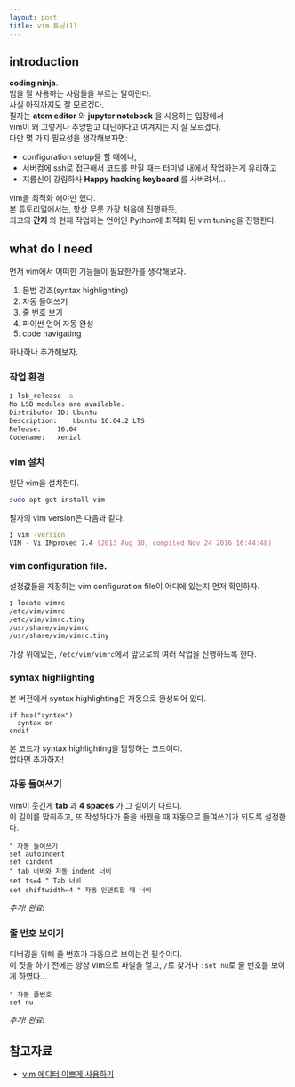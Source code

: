 ```yaml
---
layout: post
title: vim 튜닝(1)
---
```


## introduction

**coding ninja**. <br>
 빔을 잘 사용하는 사람들을 부르는 말이란다. <br>
사실 아직까지도 잘 모르겠다. <br>
필자는 **atom editor** 와 **jupyter notebook** 을 사용하는 입장에서 <br>
vim이 왜 그렇게나 추앙받고 대단하다고 여겨지는 지 잘 모르겠다. <br>
다만 몇 가지 필요성을 생각해보자면: <br>
* configuration setup을 할 때에나, <br>
* 서버컴에 ssh로 접근해서 코드를 만질 때는 터미널 내에서 작업하는게 유리하고 <br>
* 지름신이 강림하사 **Happy hacking keyboard** 를 사버려서... <br>

vim을 최적화 해야만 했다. <br>
본 튜토리얼에서는, 항상 무릇 가장 처음에 진행하듯, <br>
최고의 **간지** 와 현재 작업하는 언어인 Python에 최적화 된 vim tuning을 진행한다. <br>

## what do I need

먼저 vim에서 어떠한 기능들이 필요한가를 생각해보자. <br>
1. 문법 강조(syntax highlighting)
2. 자동 들여쓰기
3. 줄 번호 보기
4. 파이썬 언어 자동 완성
5. code navigating

하나하나 추가해보자. <br>

### 작업 환경
```zsh  
❯ lsb_release -a
No LSB modules are available.
Distributor ID:	Ubuntu
Description:	Ubuntu 16.04.2 LTS
Release:	16.04
Codename:	xenial
```

### vim 설치
일단 vim을 설치한다.
```zsh
sudo apt-get install vim
```
필자의 vim version은 다음과 같다.
```zsh
❯ vim -version                                                               
VIM - Vi IMproved 7.4 (2013 Aug 10, compiled Nov 24 2016 16:44:48)
```

### vim configuration file.
설정값들을 저장하는 vim configuration file이 어디에 있는지 먼저 확인하자.
```zsh
❯ locate vimrc
/etc/vim/vimrc
/etc/vim/vimrc.tiny
/usr/share/vim/vimrc
/usr/share/vim/vimrc.tiny
```
가장 위에있는, ```/etc/vim/vimrc```에서 앞으로의 여러 작업을 진행하도록 한다. <br>

### syntax highlighting
본 버전에서 syntax highlighting은 자동으로 완성되어 있다. <br>
```vim
if has("syntax")
  syntax on
endif
```
본 코드가 syntax highlighting을 담당하는 코드이다.<br>
없다면 추가하자! <br>

### 자동 들여쓰기
vim이 웃긴게 **tab** 과 **4 spaces** 가 그 길이가 다르다. <br>
이 길이를 맞춰주고, 또 작성하다가 줄을 바꿨을 때 자동으로 들여쓰기가 되도록 설정한다. <br>
```vim
" 자동 들여쓰기
set autoindent
set cindent
" tab 너비와 자동 indent 너비
set ts=4 " Tab 너비
set shiftwidth=4 " 자동 인덴트할 때 너비
```
*추가! 완료!* <br>

### 줄 번호 보이기
디버깅을 위해 줄 번호가 자동으로 보이는건 필수이다. <br>
이 짓을 하기 전에는 항상 vim으로 파일을 열고, ```/```로 찾거나 ```:set nu```로 줄 번호를 보이게 하였다... <br>
```vim
" 자동 줄번호
set nu
```
*추가! 완료!* <br>



## 참고자료
* [vim 에디터 이쁘게 사용하기](https://medium.com/sunhyoups-story/vim-%EC%97%90%EB%94%94%ED%84%B0-%EC%9D%B4%EC%81%98%EA%B2%8C-%EC%82%AC%EC%9A%A9%ED%95%98%EA%B8%B0-5b6b8d546017)
